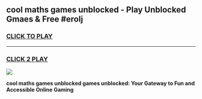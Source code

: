 
## cool maths games unblocked - Play Unblocked Gmaes & Free #erolj
<h3>
<a href="https://premium.freeplayer.one?title=cool_maths_games_unblocked&ref=01M">CLICK TO PLAY</a></h3>
<hr>

<h3>
<a href="https://premium.freeplayer.one?title=cool_maths_games_unblocked&ref=01M">CLICK 2 PLAY</a>
  
</h3>

<a href="https://premium.freeplayer.one?title=cool_maths_games_unblocked&ref=01M"><img src="https://clearcache.store/games.png"></a>


**cool maths games unblocked games unblocked: Your Gateway to Fun and Accessible Online Gaming**
